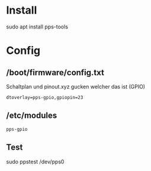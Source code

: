 # Install

sudo apt install pps-tools

# Config

## /boot/firmware/config.txt 

Schaltplan und pinout.xyz gucken welcher das ist (GPIO)
```
dtoverlay=pps-gpio,gpiopin=23
```

## /etc/modules
```
pps-gpio
```

## Test

sudo ppstest /dev/pps0
